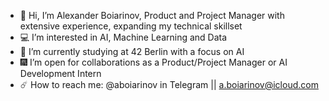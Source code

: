 - 👋 Hi, I’m Alexander Boiarinov, Product and Project Manager with extensive experience, expanding my technical skillset
- 💻 I’m interested in AI, Machine Learning and Data
- 🌌 I’m currently studying at 42 Berlin with a focus on AI
- 🎆 I’m open for collaborations as a Product/Project Manager or AI Development Intern
- ☄️ How to reach me: @aboiarinov in Telegram || a.boiarinov@icloud.com
